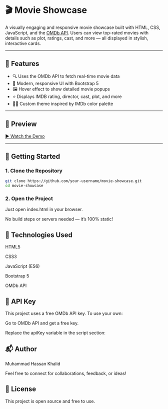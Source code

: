# 🎬 Movie Showcase

A visually engaging and responsive movie showcase built with HTML, CSS, JavaScript, and the [OMDb API](http://www.omdbapi.com/). Users can view top-rated movies with details such as plot, ratings, cast, and more — all displayed in stylish, interactive cards.

---

## 🌟 Features

- 🔍 Uses the OMDb API to fetch real-time movie data
- 🎨 Modern, responsive UI with Bootstrap 5
- 🖼 Hover effect to show detailed movie popups
- ⭐ Displays IMDB rating, director, cast, plot, and more
- 🧑‍🎨 Custom theme inspired by IMDb color palette

---

## 📸 Preview

[▶️ Watch the Demo](https://github.com/user-attachments/assets/7d517cbb-2d8a-4813-87aa-dd354dbad679)

---

## 🚀 Getting Started

### 1. Clone the Repository

```bash
git clone https://github.com/your-username/movie-showcase.git
cd movie-showcase
```

### 2. Open the Project
Just open index.html in your browser.

No build steps or servers needed — it’s 100% static!

## 🧠 Technologies Used
HTML5

CSS3

JavaScript (ES6)

Bootstrap 5

OMDb API

## 🔑 API Key
This project uses a free OMDb API key.
To use your own:

Go to OMDb API and get a free key.

Replace the apiKey variable in the script section:

## 📬 Author
Muhammad Hassan Khalid

Feel free to connect for collaborations, feedback, or ideas!

## 📃 License
This project is open source and free to use.

